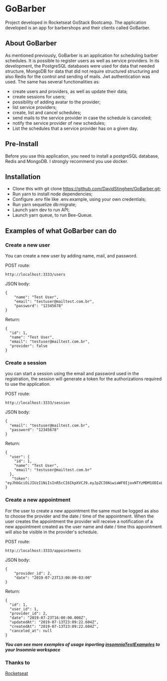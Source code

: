 # GoBarber

 Project developed in Rocketseat GoStack Bootcamp. The application developed is an app for barbershops and their clients called   GoBarber.
 
 ## About GoBarber
 
 As mentioned previously, GoBarber is an application for scheduling barber schedules. It is possible to register users as well as service providers. In its development, the PostgreSQL databases were used for data that needed structure, MongoDB for data that did not require structured structuring and also Redis for the control and sending of mails. Jwt authentication was used. The same has several functionalities as:
 
- create users and providers, as well as update their data;
- create sessions for users;
- possibility of adding avatar to the provider;
- list service providers;
- create, list and cancel schedules;
- send mails to the service provider in case the schedule is canceled;
- notify the service provider of new schedules;
- List the schedules that a service provider has on a given day.
 
 
 ## Pre-Install
 
 Before you use this application, you need to install a postgreSQL database, Redis and MongoDB. I strongly recommend you use docker.
 
 ## Installation
 
- Clone this with git clone https://github.com/DavidStinghen/GoBarber.git;
- Run yarn to install node dependencies;
- Configure .env file like .env.example, using your own credentials;
- Run yarn sequelize db:migrate;
- Launch yarn dev to run API;
- Launch yarn queue, to run Bee-Queue.

## Examples of what GoBarber can do

### Create a new user

You can create a new user by adding name, mail, and password.

POST route:
```
http://localhost:3333/users
````

JSON body:
```
{
	"name": "Test User",
	"email": "testuser@mailtest.com.br",
	"password": "12345678"
}
```

Return:
```
{
  "id": 1,
  "name": "Test User",
  "email": "testuser@mailtest.com.br",
  "provider": false
}
```

### Create a session

you can start a session using the email and password used in the registration, the session will generate a token for the authorizations required to use the application.

POST route:
```
http://localhost:3333/session
```

JSON body:
```
{
  "email": "testuser@mailtest.com.br",
  "password": "12345678"
}
```

Return:
```
{
  "user": {
    "id": 1,
    "name": "Test User",
    "email": "testuser@mailtest.com.br"
  },
   "token":   "eyJhbGciOiJIUzI1NiIsInR5cCI6IkpXVCJ9.eyJpZCI6NiwiaWF0IjoxNTYzMDM1ODIxLCJleHAiOjE1NjM2NDA2MjF9.lInf1Rw68CKgFhNRCt7FduULdsTTkb8JmPsm_iEfG_8"
}
```

### Create a new appointment

For the user to create a new appointment the same must be logged as also to choose the provider and the date / time of the appointment. When the user creates the appointment the provider will receive a notification of a new appointment created as the user name and date / time this appointment will also be visible in the provider's schedule.

POST route:
```
http://localhost:3333/appointments
```

JSON body:
```
{
	"provider_id": 2,
	"date": "2019-07-23T13:00:00-03:00"
}
```

Return:
```
{
  "id": 1,
  "user_id": 1,
  "provider_id": 2,
  "date": "2019-07-23T16:00:00.000Z",
  "updatedAt": "2019-07-13T23:09:22.604Z",
  "createdAt": "2019-07-13T23:09:22.604Z",
  "canceled_at": null
}
```
***You can see more exemples of usage inporting [insomniaTestExamples](https://raw.githubusercontent.com/DavidStinghen/GoBarber/Insomnia_2019-07-14.json) to your Insomnia workspace***

### Thanks to

[Rocketseat](https://rocketseat.com.br/)
